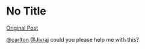 # No Title

[Original Post](https://discourse.onlinedegree.iitm.ac.in/t/165959/66)

<p><a class="mention" href="/u/carlton">@carlton</a> <a class="mention" href="/u/jivraj">@Jivraj</a> could you please help me with this?</p>